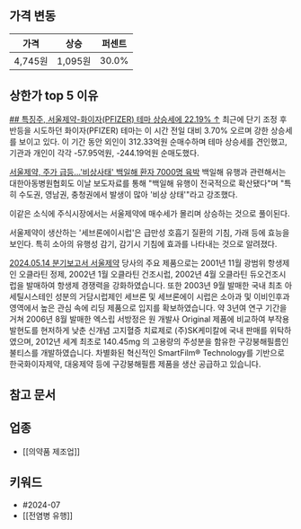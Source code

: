 ## 가격 변동
| 가격     | 상승     | 퍼센트   |
| ------ | ------ | ----- |
| 4,745원 | 1,095원 | 30.0% |
## 상한가 top 5 이유
[## 특징주, 서울제약-화이자(PFIZER) 테마 상승세에 22.19% ↑](https://www.mk.co.kr/news/stock/11069321)
최근에 단기 조정 후 반등을 시도하던 화이자(PFIZER) 테마는 이 시간 전일 대비 3.70% 오르며 강한 상승세를 보이고 있다. 이 기간 동안 외인이 312.33억원 순매수하며 테마 상승세를 견인했고, 기관과 개인이 각각 -57.95억원, -244.19억원 순매도했다.

[서울제약, 주가 급등...'비상사태' 백일해 환자 7000명 육박](https://www.thebigdata.co.kr/view.php?ud=20240717054402882cd1e7f0bdf_23)
백일해 유행과 관련해서는 대한아동병원협회도 이날 보도자료를 통해 "백일해 유행이 전국적으로 확산됐다"며 "특히 수도권, 영남권, 충청권에서 발생이 많아 '비상 상태'"라고 강조했다.

이같은 소식에 주식시장에서는 서울제약에 매수세가 몰리며 상승하는 것으로 풀이된다.

서울제약이 생산하는 '세브론에이시럽'은 급만성 호흡기 질환의 기침, 가래 등에 효능을 보인다. 특히 소아의 유행성 감기, 감기시 기침에 효과를 나타내는 것으로 알려졌다.

[2024.05.14 분기보고서 서울제약](https://dart.fss.or.kr/dsaf001/main.do?rcpNo=20240514001056)
당사의 주요 제품으로는 2001년 11월 광범위 항생제인 오클라틴 정제, 2002년 1월 오클라틴 건조시럽, 2002년 4월 오클라틴 듀오건조시럽을 발매하여 항생제 경쟁력을 강화하였습니다. 또한 2003년 9월 발매한 국내 최초 아세틸시스테인 성분의 거담시럽제인 세브론 및 세브론에이 시럽은 소아과 및 이비인후과 영역에서 높은 관심 속에 리딩 제품으로 입지를 확보하였습니다. 약 3년여 연구 기간을 거쳐 2006년 8월 발매한 엑스립 서방정은 원 개발사 Original 제품에 비교하여 부작용 발현도를 현저하게 낮춘 신개념 고지혈증 치료제로 (주)SK케미칼에 국내 판매를 위탁하였으며, 2012년 세계 최초로 140.45mg 의 고용량의 주성분을 함유한 구강붕해필름인 불티스를 개발하였습니다. 차별화된 혁신적인 SmartFilm® Technology를 기반으로 한국화이자제약, 대웅제약 등에 구강붕해필름 제품을 생산 공급하고 있습니다.
## 참고 문서

## 업종
- [[의약품 제조업]]
## 키워드
- #2024-07
- [[전염병 유행]]
